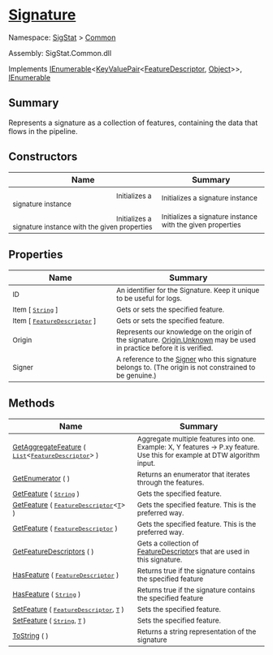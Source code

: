 # [Signature](./Signature.md)

Namespace: [SigStat]() > [Common](./README.md)

Assembly: SigStat.Common.dll

Implements [IEnumerable](https://docs.microsoft.com/en-us/dotnet/api/System.Collections.Generic.IEnumerable-1)\<[KeyValuePair](https://docs.microsoft.com/en-us/dotnet/api/System.Collections.Generic.KeyValuePair-2)\<[FeatureDescriptor](./FeatureDescriptor.md), [Object](https://docs.microsoft.com/en-us/dotnet/api/System.Object)>>, [IEnumerable](https://docs.microsoft.com/en-us/dotnet/api/System.Collections.IEnumerable)

## Summary
Represents a signature as a collection of features, containing the data that flows in the pipeline.

## Constructors

| Name | Summary | 
| --- | --- | 
|<img width=200/> <sub>Initializes a signature instance</sub> | <sub>Initializes a signature instance</sub> | <br>
|<img width=200/> <sub>Initializes a signature instance with the given properties</sub> | <sub>Initializes a signature instance with the given properties</sub> | <br>


## Properties

| Name | Summary | 
| --- | --- | 
|<img width=200/> <sub>ID</sub> | <sub>An identifier for the Signature. Keep it unique to be useful for logs.</sub> | <br>
|<img width=200/> <sub>Item [ [`String`](https://docs.microsoft.com/en-us/dotnet/api/System.String) ]</sub> | <sub>Gets or sets the specified feature.</sub> | <br>
|<img width=200/> <sub>Item [ [`FeatureDescriptor`](./FeatureDescriptor.md) ]</sub> | <sub>Gets or sets the specified feature.</sub> | <br>
|<img width=200/> <sub>Origin</sub> | <sub>Represents our knowledge on the origin of the signature. [Origin.Unknown](https://github.com/hargitomi97/sigstat/blob/master/docs/md/SigStat/Common/Origin.md) may be used in practice before it is verified.</sub> | <br>
|<img width=200/> <sub>Signer</sub> | <sub>A reference to the [Signer](https://github.com/hargitomi97/sigstat/blob/master/docs/md/SigStat/Common/Signer.md) who this signature belongs to. (The origin is not constrained to be genuine.)</sub> | <br>


## Methods

| Name | Summary | 
| --- | --- | 
|<img width=200/> <sub>[GetAggregateFeature](./Methods/Signature-100663442.md) ( [`List`](https://docs.microsoft.com/en-us/dotnet/api/System.Collections.Generic.List-1)\<[`FeatureDescriptor`](./FeatureDescriptor.md)> )</sub> | <sub>Aggregate multiple features into one. Example: X, Y features -&gt; P.xy feature.  Use this for example at DTW algorithm input.</sub> | <br>
|<img width=200/> <sub>[GetEnumerator](./Methods/Signature-100663446.md) (  )</sub> | <sub>Returns an enumerator that iterates through the features.</sub> | <br>
|<img width=200/> <sub>[GetFeature](./Methods/Signature-100663436.md) ( [`String`](https://docs.microsoft.com/en-us/dotnet/api/System.String) )</sub> | <sub>Gets the specified feature.</sub> | <br>
|<img width=200/> <sub>[GetFeature](./Methods/Signature-100663437.md) ( [`FeatureDescriptor`](./FeatureDescriptor-1.md)\<[`T`](./Signature.md)> )</sub> | <sub>Gets the specified feature. This is the preferred way.</sub> | <br>
|<img width=200/> <sub>[GetFeature](./Methods/Signature-100663438.md) ( [`FeatureDescriptor`](./FeatureDescriptor.md) )</sub> | <sub>Gets the specified feature. This is the preferred way.</sub> | <br>
|<img width=200/> <sub>[GetFeatureDescriptors](./Methods/Signature-100663439.md) (  )</sub> | <sub>Gets a collection of [FeatureDescriptor](https://github.com/hargitomi97/sigstat/blob/master/docs/md/SigStat/Common/FeatureDescriptor.md)s that are used in this signature.</sub> | <br>
|<img width=200/> <sub>[HasFeature](./Methods/Signature-100663443.md) ( [`FeatureDescriptor`](./FeatureDescriptor.md) )</sub> | <sub>Returns true if the signature contains the specified feature</sub> | <br>
|<img width=200/> <sub>[HasFeature](./Methods/Signature-100663444.md) ( [`String`](https://docs.microsoft.com/en-us/dotnet/api/System.String) )</sub> | <sub>Returns true if the signature contains the specified feature</sub> | <br>
|<img width=200/> <sub>[SetFeature](./Methods/Signature-100663440.md) ( [`FeatureDescriptor`](./FeatureDescriptor.md), [`T`](./Signature.md) )</sub> | <sub>Sets the specified feature.</sub> | <br>
|<img width=200/> <sub>[SetFeature](./Methods/Signature-100663441.md) ( [`String`](https://docs.microsoft.com/en-us/dotnet/api/System.String), [`T`](./Signature.md) )</sub> | <sub>Sets the specified feature.</sub> | <br>
|<img width=200/> <sub>[ToString](./Methods/Signature-100663445.md) (  )</sub> | <sub>Returns a string representation of the signature</sub> | <br>


